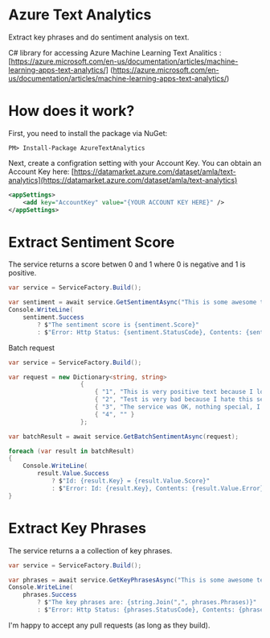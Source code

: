 # Azure Text Analytics
Extract key phrases and do sentiment analysis on text.

C# library for accessing Azure Machine Learning Text Analitics : [https://azure.microsoft.com/en-us/documentation/articles/machine-learning-apps-text-analytics/]
(https://azure.microsoft.com/en-us/documentation/articles/machine-learning-apps-text-analytics/)


How does it work?
===================
First, you need to install the package via NuGet:

```
PM> Install-Package AzureTextAnalytics
```

Next, create a configration setting with your Account Key. You can obtain an Account Key here: [https://datamarket.azure.com/dataset/amla/text-analytics](https://datamarket.azure.com/dataset/amla/text-analytics)

```xml
<appSettings>
    <add key="AccountKey" value="{YOUR ACCOUNT KEY HERE}" />
</appSettings>
```

Extract Sentiment Score
===================
The service returns a score betwen 0 and 1 where 0 is negative and 1 is positive.

```csharp
var service = ServiceFactory.Build();

var sentiment = await service.GetSentimentAsync("This is some awesome text that needs sentiment analysis;");
Console.WriteLine(
    sentiment.Success
        ? $"The sentiment score is {sentiment.Score}"
        : $"Error: Http Status: {sentiment.StatusCode}, Contents: {sentiment.Error}");
```

Batch request

```csharp
var service = ServiceFactory.Build();

var request = new Dictionary<string, string>
                    {
                        { "1", "This is very positive text because I love this service" },
                        { "2", "Test is very bad because I hate this service" },
                        { "3", "The service was OK, nothing special, I've had better" },
                        { "4", "" }
                    };

var batchResult = await service.GetBatchSentimentAsync(request);

foreach (var result in batchResult)
{
    Console.WriteLine(
        result.Value.Success 
            ? $"Id: {result.Key} = {result.Value.Score}" 
            : $"Error: Id: {result.Key}, Contents: {result.Value.Error}");
}
```

Extract Key Phrases
===================
The service returns a a collection of key phrases.

```csharp
var service = ServiceFactory.Build();

var phrases = await service.GetKeyPhrasesAsync("This is some awesome text that needs the key phrases extracted from.");
Console.WriteLine(
    phrases.Success
        ? $"The key phrases are: {string.Join(",", phrases.Phrases)}"
        : $"Error: Http Status: {phrases.StatusCode}, Contents: {phrases.Error}");
```


I'm happy to accept any pull requests (as long as they build).